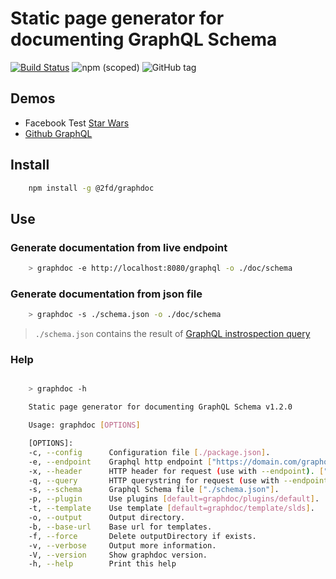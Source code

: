# Static page generator for documenting GraphQL Schema

[![Build Status](https://travis-ci.org/2fd/graphdoc.svg?branch=master)](https://travis-ci.org/2fd/graphdoc)
![npm (scoped)](https://img.shields.io/npm/v/@2fd/graphdoc.svg?style=flat-square)
![GitHub tag](https://img.shields.io/github/tag/2fd/graphdoc.svg?style=flat-square)

## Demos

* Facebook Test [Star Wars](https://2fd.github.io/graphdoc/star-wars)
* [Github GraphQL](https://2fd.github.io/graphdoc/github)

## Install

```bash
    npm install -g @2fd/graphdoc
```

## Use

### Generate documentation from live endpoint

```bash
    > graphdoc -e http://localhost:8080/graphql -o ./doc/schema
```

### Generate documentation from json file

```bash
    > graphdoc -s ./schema.json -o ./doc/schema
```

> `./schema.json` contains the result of [GraphQL instrospection query](https://github.com/2fd/graphdoc/blob/gh-pages/introspection.graphql)

### Help

```bash

    > graphdoc -h

    Static page generator for documenting GraphQL Schema v1.2.0

    Usage: graphdoc [OPTIONS]

    [OPTIONS]:
    -c, --config      Configuration file [./package.json].
    -e, --endpoint    Graphql http endpoint ["https://domain.com/graphql"].
    -x, --header      HTTP header for request (use with --endpoint). ["Authorization=Token cb8795e7"].
    -q, --query       HTTP querystring for request (use with --endpoint) ["token=cb8795e7"].
    -s, --schema      Graphql Schema file ["./schema.json"].
    -p, --plugin      Use plugins [default=graphdoc/plugins/default].
    -t, --template    Use template [default=graphdoc/template/slds].
    -o, --output      Output directory.
    -b, --base-url    Base url for templates.
    -f, --force       Delete outputDirectory if exists.
    -v, --verbose     Output more information.
    -V, --version     Show graphdoc version.
    -h, --help        Print this help

```
